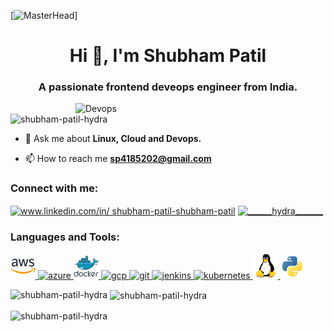 [![MasterHead](https://imgs.search.brave.com/0YyAfVUScYycGASnR9Ttm7G0KgmU1rRZ3hdS5x9FMz4/rs:fit:1000:500:1/g:ce/aHR0cHM6Ly9yZXMu/Y2xvdWRpbmFyeS5j/b20vcHJhY3RpY2Fs/ZGV2L2ltYWdlL2Zl/dGNoL3MtLXhBQWRV/dGlULS0vY19pbWFn/Z2Ffc2NhbGUsZl9h/dXRvLGZsX3Byb2dy/ZXNzaXZlLGhfNTAw/LHFfNjYsd18xMDAw/L2h0dHBzOi8vZGV2/LXRvLXVwbG9hZHMu/czMuYW1hem9uYXdz/LmNvbS9pL3p1NWNy/MGoycWN6c3drYTR3/aDM5LmdpZg.gif)]
<h1 align="center">Hi 👋, I'm Shubham Patil</h1>
<h3 align="center">A passionate frontend deveops engineer from India.</h3>
<img align="right" alt="Devops" width="400" src="https://cdn.dribbble.com/users/926537/screenshots/4502902/dev-ops-gif-dr.gif">

<p align="left"> <img src="https://komarev.com/ghpvc/?username=shubham-patil-hydra&label=Profile%20views&color=0e75b6&style=flat" alt="shubham-patil-hydra" /> </p>

- 💬 Ask me about **Linux, Cloud and Devops.**

- 📫 How to reach me **sp4185202@gmail.com**

<h3 align="left">Connect with me:</h3>
<p align="left">
<a href="https://linkedin.com/in/www.linkedin.com/in/ shubham-patil-shubham-patil" target="blank"><img align="center" src="https://raw.githubusercontent.com/rahuldkjain/github-profile-readme-generator/master/src/images/icons/Social/linked-in-alt.svg" alt="www.linkedin.com/in/ shubham-patil-shubham-patil" height="30" width="40" /></a>
<a href="https://instagram.com/______hydra_______" target="blank"><img align="center" src="https://raw.githubusercontent.com/rahuldkjain/github-profile-readme-generator/master/src/images/icons/Social/instagram.svg" alt="______hydra_______" height="30" width="40" /></a>
</p>

<h3 align="left">Languages and Tools:</h3>
<p align="left"> <a href="https://aws.amazon.com" target="_blank" rel="noreferrer"> <img src="https://raw.githubusercontent.com/devicons/devicon/master/icons/amazonwebservices/amazonwebservices-original-wordmark.svg" alt="aws" width="40" height="40"/> </a> <a href="https://azure.microsoft.com/en-in/" target="_blank" rel="noreferrer"> <img src="https://www.vectorlogo.zone/logos/microsoft_azure/microsoft_azure-icon.svg" alt="azure" width="40" height="40"/> </a> <a href="https://www.docker.com/" target="_blank" rel="noreferrer"> <img src="https://raw.githubusercontent.com/devicons/devicon/master/icons/docker/docker-original-wordmark.svg" alt="docker" width="40" height="40"/> </a> <a href="https://cloud.google.com" target="_blank" rel="noreferrer"> <img src="https://www.vectorlogo.zone/logos/google_cloud/google_cloud-icon.svg" alt="gcp" width="40" height="40"/> </a> <a href="https://git-scm.com/" target="_blank" rel="noreferrer"> <img src="https://www.vectorlogo.zone/logos/git-scm/git-scm-icon.svg" alt="git" width="40" height="40"/> </a> <a href="https://www.jenkins.io" target="_blank" rel="noreferrer"> <img src="https://www.vectorlogo.zone/logos/jenkins/jenkins-icon.svg" alt="jenkins" width="40" height="40"/> </a> <a href="https://kubernetes.io" target="_blank" rel="noreferrer"> <img src="https://www.vectorlogo.zone/logos/kubernetes/kubernetes-icon.svg" alt="kubernetes" width="40" height="40"/> </a> <a href="https://www.linux.org/" target="_blank" rel="noreferrer"> <img src="https://raw.githubusercontent.com/devicons/devicon/master/icons/linux/linux-original.svg" alt="linux" width="40" height="40"/> </a> <a href="https://www.python.org" target="_blank" rel="noreferrer"> <img src="https://raw.githubusercontent.com/devicons/devicon/master/icons/python/python-original.svg" alt="python" width="40" height="40"/> </a> </p>

<p><img align="left" src="https://github-readme-stats.vercel.app/api/top-langs?username=shubham-patil-hydra&show_icons=true&locale=en&layout=compact" alt="shubham-patil-hydra" /></p>

<p>&nbsp;<img align="center" src="https://github-readme-stats.vercel.app/api?username=shubham-patil-hydra&show_icons=true&locale=en" alt="shubham-patil-hydra" /></p>

<p><img align="center" src="https://github-readme-streak-stats.herokuapp.com/?user=shubham-patil-hydra&" alt="shubham-patil-hydra" /></p>
